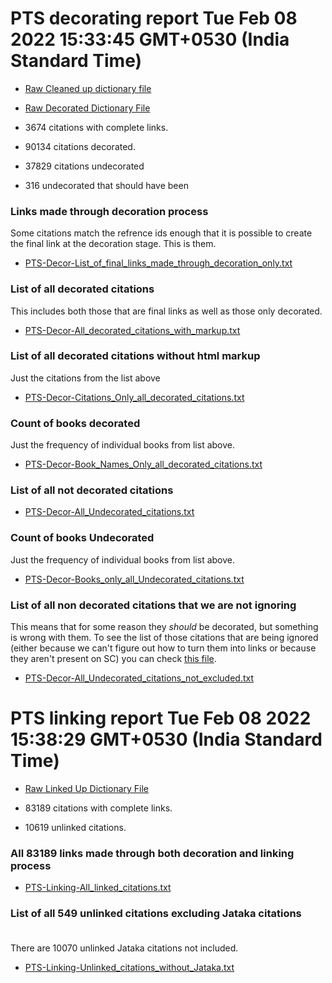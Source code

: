 # PTS decorating report Tue Feb 08 2022 15:33:45 GMT+0530 (India Standard Time)
  
  * [Raw Cleaned up dictionary file](https://raw.githubusercontent.com/thesunshade/linkafication-project/main/PTS/pli2en_pts.json)
  * [Raw Decorated Dictionary File](https://raw.githubusercontent.com/thesunshade/linkafication-project/main/PTS/PTS-Decorated-pli2en_pts.json)

  * 3674 citations with complete links.<br>
  * 90134 citations decorated.
  * 37829 citations undecorated
  * 316 undecorated that should have been

### Links made through decoration process
  Some citations match the refrence ids enough that it is possible to create the final link at the decoration stage. This is them.
* [PTS-Decor-List_of_final_links_made_through_decoration_only.txt](https://github.com/thesunshade/linkafication-project/blob/main/PTS/Reports/PTS-Decor-List_of_final_links_made_through_decoration_only.txt)<br>

### List of all decorated citations
This includes both those that are final links as well as those only decorated.
* [PTS-Decor-All_decorated_citations_with_markup.txt](https://github.com/thesunshade/linkafication-project/blob/main/PTS/Reports/PTS-Decor-All_decorated_citations_with_markup.txt)<br>

### List of all decorated citations without html markup
Just the citations from the list above
* [PTS-Decor-Citations_Only_all_decorated_citations.txt](https://github.com/thesunshade/linkafication-project/blob/main/PTS/Reports/PTS-Decor-Citations_Only_all_decorated_citations.txt)<br>

### Count of books decorated
Just the frequency of individual books from list above.
* [PTS-Decor-Book_Names_Only_all_decorated_citations.txt](https://github.com/thesunshade/linkafication-project/blob/main/PTS/Reports/PTS-Decor-Book_Names_Only_all_decorated_citations.txt)<br>

### List of all not decorated citations
* [PTS-Decor-All_Undecorated_citations.txt](https://github.com/thesunshade/linkafication-project/blob/main/PTS/Reports/PTS-Decor-All_Undecorated_citations.txt)<br>

### Count of books Undecorated
Just the frequency of individual books from list above.
* [PTS-Decor-Books_only_all_Undecorated_citations.txt](https://github.com/thesunshade/linkafication-project/blob/main/PTS/Reports/PTS-Decor-Books_only_all_Undecorated_citations.txt)<br>

### List of all non decorated citations that we are not ignoring
This means that for some reason they *should* be decorated, but something is wrong with them. To see the list of those citations that are being ignored (either because we can't figure out how to turn them into links or because they aren't present on SC) you can check [this file](https://github.com/thesunshade/linkafication-project/blob/main/app/functions/excludeList.js).
* [PTS-Decor-All_Undecorated_citations_not_excluded.txt](https://github.com/thesunshade/linkafication-project/blob/main/PTS/Reports/PTS-Decor-All_Undecorated_citations_not_excluded.txt)<br>
# PTS linking report Tue Feb 08 2022 15:38:29 GMT+0530 (India Standard Time)

  * [Raw Linked Up Dictionary File](https://raw.githubusercontent.com/thesunshade/linkafication-project/main/PTS/PTS-LinkedUp-pli2en_pts.json)

  * 83189 citations with complete links.<br>
  * 10619 unlinked citations.

### All 83189 links made through both decoration and linking process
* [PTS-Linking-All_linked_citations.txt](https://github.com/thesunshade/linkafication-project/blob/main/PTS/Reports/PTS-Linking-All_linked_citations.txt)<br>

### List of all 549 unlinked citations excluding Jataka citations<br><br>
There are 10070 unlinked Jataka citations not included.

* [PTS-Linking-Unlinked_citations_without_Jataka.txt](https://github.com/thesunshade/linkafication-project/blob/main/PTS/Reports/PTS-Linking-Unlinked_citations_without_Jataka.txt)<br>
